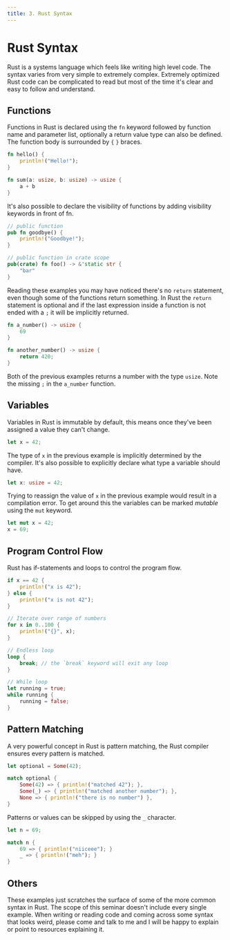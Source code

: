 ```yaml
---
title: 3. Rust Syntax
---
```


# Rust Syntax
Rust is a systems language which feels like writing high level code. The syntax varies from very simple to extremely complex. Extremely optimized Rust code can be complicated to read but most of the time it's clear and easy to follow and understand.

## Functions
Functions in Rust is declared using the `fn` keyword followed by function name and parameter list, optionally a return value type can also be defined. The function body is surrounded by `{` `}` braces.

```rust
fn hello() {
    println!("Hello!");
}

fn sum(a: usize, b: usize) -> usize {
    a + b
}
```

It's also possible to declare the visibility of functions by adding visibility keywords in front of fn.

```rust
// public function
pub fn goodbye() {
    println!("Goodbye!");
}

// public function in crate scope
pub(crate) fn foo() -> &'static str {
    "bar"
}
```

Reading these examples you may have noticed there's no `return` statement, even though some of the functions return something. In Rust the `return` statement is optional and if the last expression inside a function is not ended with a `;` it will be implicitly returned.

```rust
fn a_number() -> usize {
    69
}

fn another_number() -> usize {
    return 420;
}
```

Both of the previous examples returns a number with the type `usize`. Note the missing `;` in the `a_number` function.

## Variables
Variables in Rust is immutable by default, this means once they've been assigned a value they can't change. 

```rust
let x = 42;
```

The type of `x` in the previous example is implicitly determined by the compiler. It's also possible to explicitly declare what type a variable should have.

```rust
let x: usize = 42;
```

Trying to reassign the value of `x` in the previous example would result in a compilation error. To get around this the variables can be marked _mutable_ using the `mut` keyword.

```rust
let mut x = 42;
x = 69;
```

## Program Control Flow
Rust has if-statements and loops to control the program flow.

```rust
if x == 42 {
    println!("x is 42");
} else {
    println!("x is not 42");
}
```

```rust
// Iterate over range of numbers
for x in 0..100 {
    println!("{}", x);
}

// Endless loop
loop {
    break; // the `break` keyword will exit any loop
}

// While loop
let running = true;
while running {
    running = false;    
}

```

## Pattern Matching
A very powerful concept in Rust is pattern matching, the Rust compiler ensures every pattern is matched.

```rust
let optional = Some(42);

match optional {
    Some(42) => { println!("matched 42"); },
    Some(_) => { println!("matched another number"); },
    None => { println!("there is no number") },
}
```

Patterns or values can be skipped by using the `_` character.

```rust
let n = 69;

match n {
    69 => { println!("niiceee"); }
    _ => { println!("meh"); }
}
```

## Others
These examples just scratches the surface of some of the more common syntax in Rust. The scope of this seminar doesn't include every single example. When writing or reading code and coming across some syntax that looks weird, please come and talk to me and I will be happy to explain or point to resources explaining it.

